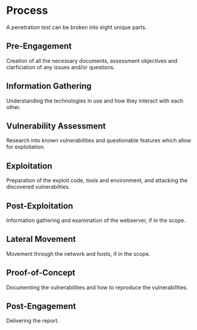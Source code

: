 # Process

A penetration test can be broken into eight unique parts.

## Pre-Engagement
Creation of all the necessary documents, assessment objectives and clarficiation of any issues and/or questions.
  
## Information Gathering
Understanding the technologies in use and how they interact with each other.

## Vulnerability Assessment
Research into known vulnerabilities and questionable features which allow for exploitation.

## Exploitation
Preparation of the exploit code, tools and environment, and attacking the discovered vulnerabilties.

## Post-Exploitation
Information gathering and examination of the webserver, if in the scope.

## Lateral Movement
Movement through the network and hosts, if in the scope.

## Proof-of-Concept
Documenting the vulnerabilities and how to reproduce the vulnerabilities.

## Post-Engagement
Delivering the report.
